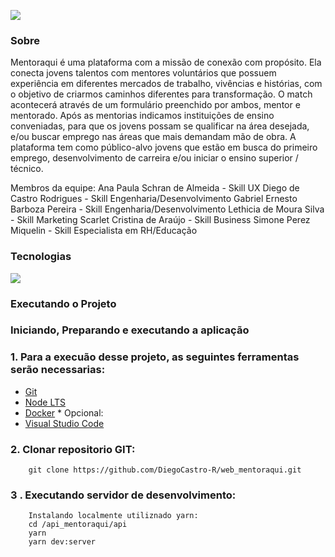  ![](https://boring-franklin-762cbf.netlify.app/static/media/logoUPsf.3e2f02d9.png)
### Sobre

Mentoraqui é uma plataforma com a  missão de conexão com propósito. Ela conecta  jovens talentos com mentores voluntários que possuem experiência em diferentes mercados de trabalho, vivências e histórias, com o objetivo de criarmos caminhos diferentes para transformação. O match acontecerá através de um formulário preenchido por ambos, mentor e mentorado. Após as mentorias indicamos instituições de ensino conveniadas, para que os jovens possam se qualificar na área desejada, e/ou buscar emprego nas áreas que mais demandam mão de obra. A plataforma tem como público-alvo jovens que estão em busca do primeiro emprego, desenvolvimento de carreira e/ou iniciar o ensino superior / técnico.

Membros da equipe: 
 Ana Paula Schran de Almeida - Skill UX 
Diego de Castro Rodrigues - Skill Engenharia/Desenvolvimento 
Gabriel Ernesto Barboza Pereira - Skill Engenharia/Desenvolvimento 
Lethicia de Moura Silva - Skill Marketing 
Scarlet Cristina de Araújo - Skill Business 
Simone Perez Miquelin - Skill Especialista em RH/Educação

### Tecnologias
![](https://i.morioh.com/2020/01/30/682d7390521c.jpg)
### Executando o Projeto
### Iniciando, Preparando e executando a aplicação
### 1. Para a execuão desse projeto, as seguintes ferramentas serão necessarias:

   - [Git](https://git-scm.com/downloads)
   - [Node LTS](https://nodejs.org/dist/v12.16.2/node-v12.16.2-x64.msi)
   - [Docker](https://www.docker.com/)
    * Opcional:
   - [Visual Studio Code](https://code.visualstudio.com/)

   ### 2. Clonar repositorio GIT: 
        git clone https://github.com/DiegoCastro-R/web_mentoraqui.git
   ### 3 . Executando servidor de desenvolvimento:
        Instalando localmente utiliznado yarn:
        cd /api_mentoraqui/api
        yarn
        yarn dev:server

